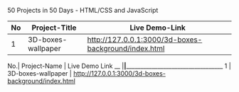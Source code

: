 50 Projects in 50 Days - HTML/CSS and JavaScript

| No    |      Project-Title         | Live Demo-Link                                                                         |
| ----- | -------------------------- |----------------------------------------------------------------------------------------|
|  1    |   3D-boxes-wallpaper       | http://127.0.0.1:3000/3d-boxes-background/index.html                                   |


No.| Project-Name       | Live Demo Link
__ |____________________|______________________________________________________
1  | 3D-boxes-wallpaper | http://127.0.0.1:3000/3d-boxes-background/index.html
